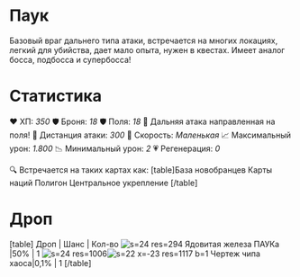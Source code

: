 # Паук
Базовый враг дальнего типа атаки, встречается на многих локациях, легкий для убийства, дает мало опыта, нужен в квестах. Имеет аналог босса, подбосса и супербосса!
# Cтатистика
❤ ХП: *350*
🛡 Броня: *18*
🛡 Поля: *18*
🔫 Дальняя атака направленная на поля!
🎯 Дистанция атаки: *300*
🏃 Скорость: *Маленькая*
📈 Максимальный урон: *1.800*
📉 Минимальный урон: *2*
💗 Регенерация: *0*

🔍 Встречается на таких картах как:
[table]База новобранцев
Карты наций
Полигон
Центральное укрепление
[/table]
# Дроп
[table] Дроп | Шанс | Кол-во
![s=24 res=294]() Ядовитая железа ПАУКа |50% | 1
![s=24 res=1006]()![s=22 x=-23 res=1117 b=1]() Чертеж чипа хаоса|0,1% | 1
[/table]